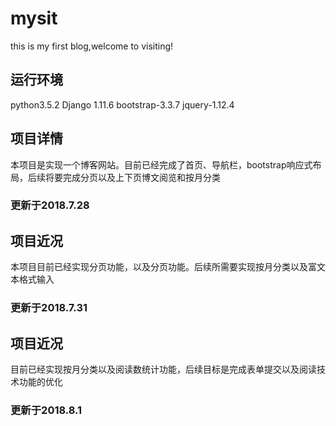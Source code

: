# mysit
this is my first blog,welcome to visiting!
## 运行环境
python3.5.2
Django 1.11.6
bootstrap-3.3.7
jquery-1.12.4
## 项目详情
本项目是实现一个博客网站。目前已经完成了首页、导航栏，bootstrap响应式布局，后续将要完成分页以及上下页博文阅览和按月分类
### 更新于2018.7.28
## 项目近况
本项目目前已经实现分页功能，以及分页功能。后续所需要实现按月分类以及富文本格式输入
### 更新于2018.7.31
## 项目近况
目前已经实现按月分类以及阅读数统计功能，后续目标是完成表单提交以及阅读技术功能的优化
### 更新于2018.8.1
